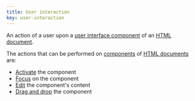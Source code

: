 ```yaml
---
title: User interaction
key: user-interaction
---
```


An action of a user upon a [user interface component][] of an [HTML document][]. 

The actions that can be performed on [components][user interface component] of [HTML documents][HTML document] are:

- [Activate](https://html.spec.whatwg.org/#activation) the component
- [Focus](https://html.spec.whatwg.org/#focus) on the component
- [Edit](https://html.spec.whatwg.org/#editing-2) the component's content
- [Drag and drop](https://html.spec.whatwg.org/#dnd) the component

[html document]: https://dom.spec.whatwg.org/#html-document
[user interface component]: https://www.w3.org/TR/WCAG21/#dfn-user-interface-components